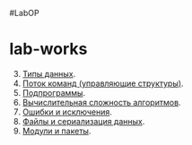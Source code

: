 #LabOP
# lab-works



3. [Типы данных]().
4. [Поток команд (управляющие структуры)](https://colab.research.google.com/drive/1KCNt81wDTYyzkf7moRJFaCiTF8i9iq8r?hl=ru#scrollTo=2a-89GQNEi6V).
5. [Подпрограммы](https://colab.research.google.com/drive/1KjAdh1LhrmapMzl0YFFcoNwY6q-KPT_i?usp=sharing).
6. [Вычислительная сложность алгоритмов](https://colab.research.google.com/drive/1S5IktzhtgBIoEubIy4mMStX9h6aEuK8J?usp=sharing).
7. [Ошибки и исключения](https://colab.research.google.com/drive/1-mRxSdf5GB-YaHjC2r1mLvxh85v780gl?usp=sharing).
8. [Файлы и сериализация данных]().
9. [Модули и пакеты]().
